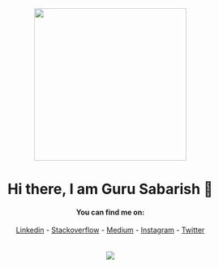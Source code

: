 
<div align="center">
<img src="https://i.imgur.com/8MupZHY.gif" width="300px" />
<br>

# Hi there, I am Guru Sabarish 👋

#### You can find me on:
[Linkedin](https://www.linkedin.com/in/gurusabarishh) - [Stackoverflow](https://stackoverflow.com/users/13542935/guru-sabarish) - [Medium](https://medium.com/@gurusabarisha) - [Instagram](https://instagram.com/gurusabarishh) - [Twitter](https://twitter.com/gurusabarishh)
<br>
<br>
<br>
<a href="https://github.com/gurusabarish/gurusabarish">
  <img align="center" src="https://github-readme-stats.vercel.app/api?username=gurusabarish&show_icons=true&theme=radical"  />
</a>
<br>
<br>
</div>
